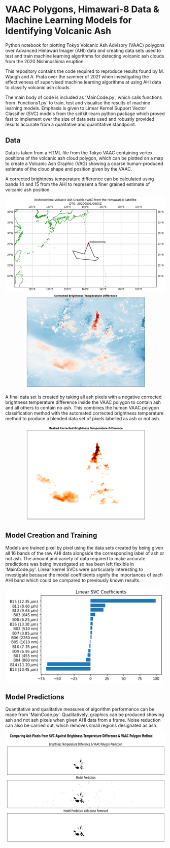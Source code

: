 # VAAC Polygons, Himawari-8 Data & Machine Learning Models for Identifying Volcanic Ash
Python notebook for plotting Tokyo Volcanic Ash Advisory (VAAC) polygons over Advanced Himawari Imager (AHI) data and creating data sets used to test and train machine learning algorithms for detecting volcanic ash clouds from the 2020 Nishinoshima eruption.

This repository contains the code required to reproduce results found by M. Waugh and A. Prata over the summer of 2021 when investigating the effectiveness of supervised machine learning algorithms at using AHI data to classify volcanic ash clouds. 

The main body of code is included as 'MainCode.py', which calls functions from 'Functions1.py' to train, test and visualise the results of machine learning models. Emphasis is given to Linear Kernel Support Vector Classifier (SVC) models from the scitkit-learn python package which proved fast to implement over the size of data sets used and robustly provided results accurate from a qualitative and quantitative standpoint.

## Data
Data is taken from a HTML file from the Tokyo VAAC containing vertex positions of the volcanic ash cloud polygon, which can be plotted on a map to create a Volcanic Ash Graphic (VAG) showing a coarse human-produced estimate of the cloud shape and position given by the VAAC.

A corrected brightness temperature difference can be calculated using bands 14 and 15 from the AHI to represent a finer grained estimate of volcanic ash position.

<p align="center">
  <img height="300" src="/figures/ex_VAG.png">
  <img height="300" src="/figures/ex_BTD.png">
</p>

A final data set is created by taking all ash pixels with a negative corrected brightness temperature difference inside the VAAC polygon to contain ash and all others to contain no ash. This combines the human VAAC polygon classification method with the automated corrected brightness temperature method to produce a blended data set of pixels labelled as ash or not ash.

<p align="center">
  <img height="300" src="/figures/ex_dataset.png">
</p>


## Model Creation and Training
Models are trained pixel by pixel using the data sets created by being given all 16 bands of the raw AHI data alongside the corresponding label of ash or not ash. The amount and variety of data required to make accurate predictions was being investigated so has been left flexible in 'MainCode.py'. Linear kernel SVCs were particularly interesting to investigate because the model coefficients signify the importances of each AHI band which could be compared to previously known results.

<p align="center">
  <img height="300" src="/figures/ex_coefficients.png">
</p>


## Model Predictions
Quantitative and qualitative measures of algorithm performance can be made from 'MainCode.py'. Qualitatively, graphics can be produced showing ash and not ash pixels when given AHI data from a frame. Noise reduction can also be carried out, which removes small regions designated as ash.

<p align="center">
  <img height="350" src="/figures/ex_prediction.png">
</p>

